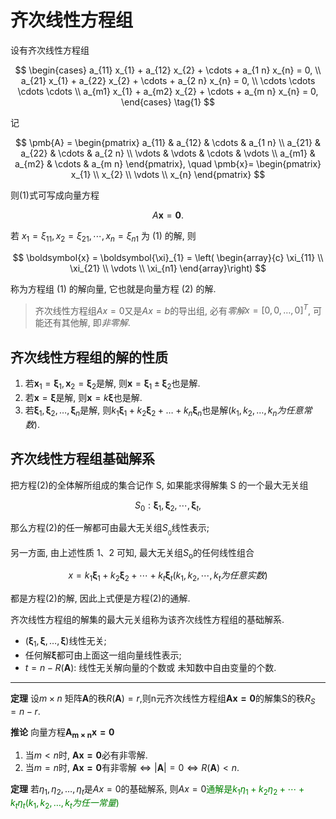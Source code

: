 # 齐次线性方程组

设有齐次线性方程组

$$
\begin{cases}
	a_{11} x_{1} + a_{12} x_{2} + \cdots + a_{1 n} x_{n} = 0, \\
	a_{21} x_{1} + a_{22} x_{2} + \cdots + a_{2 n} x_{n} = 0, \\
	\cdots \cdots \cdots \cdots \\
	a_{m1} x_{1} + a_{m2} x_{2} + \cdots + a_{m n} x_{n} = 0,
\end{cases} \tag{1}
$$

记

$$
\pmb{A} =
\begin{pmatrix}
	a_{11} & a_{12} & \cdots & a_{1 n} \\
	a_{21} & a_{22} & \cdots & a_{2 n} \\
	\vdots & \vdots & \cdots & \vdots \\
	a_{m1} & a_{m2} & \cdots & a_{m n}
\end{pmatrix}, \quad
\pmb{x}=
\begin{pmatrix}
	x_{1} \\
	x_{2} \\
	\vdots \\
	x_{n}
\end{pmatrix}
$$

则(1)式可写成向量方程

$$
A \boldsymbol{x} = \mathbf{0}. \tag{2}
$$

若 $x_{1} = \xi_{11}, x_{2} = \xi_{21}, \cdots, x_{n} = \xi_{n1}$ 为 (1) 的解, 则

$$
\boldsymbol{x} = \boldsymbol{\xi}_{1} = \left(
	\begin{array}{c}
		\xi_{11} \\
		\xi_{21} \\
		\vdots \\
		\xi_{n1}
\end{array}\right)
$$

称为方程组 (1) 的解向量, 它也就是向量方程 (2) 的解.

> 齐次线性方程组$Ax=0$又是$Ax=b$的导出组, 必有*零解*$x=[0, 0, \dots, 0]^T$, 可能还有其他解, 即*非零解*.

## 齐次线性方程组的解的性质

1. 若$\pmb{x}_1=\pmb{\xi}_1 , \pmb{x}_2=\pmb{\xi}_2$是解, 则$\pmb{x}=\pmb{\xi}_1\pm \pmb{\xi}_2$也是解.
2. 若$\pmb{x}=\pmb{\xi}$是解, 则$\pmb{x}=k \pmb{\xi}$也是解.
3. 若$\pmb{\xi}_1, \pmb{\xi}_2, \dots, \pmb{\xi}_n$是解, 则$k_1\pmb{\xi}_1+k_2\pmb{\xi}_2+\dots+k_n\pmb{\xi}_n$也是解($k_1, k_2,\dots, k_n为任意常数$).

## 齐次线性方程组基础解系

把方程(2)的全体解所组成的集合记作 S,
如果能求得解集 S 的一个最大无关组

$$
S_0:\pmb{\xi}_1,\pmb{\xi}_2,\cdots,\pmb{\xi}_t,
$$

那么方程(2)的任一解都可由最大无关组$S_{_0}$线性表示;

另一方面, 由上述性质 1、2 可知, 最大无关组$S_{\mathrm{o}}$的任何线性组合

$$
x=k_1\pmb{\xi}_1+k_2\pmb{\xi}_2+\cdots+k_t\pmb{\xi}_t(k_1,k_2,\cdots,k_t为任意实数)
$$

都是方程(2)的解, 因此上式便是方程(2)的通解.

齐次线性方程组的解集的最大元关组称为该齐次线性方程组的基础解系.

- $(\pmb{\xi}_1, \pmb{\xi}, \dots, \pmb{\xi})$线性无关;
- 任何解$\pmb{\xi}$都可由上面这一组向量线性表示;
- $t=n-R(\pmb{A})$: 线性无关解向量的个数或 未知数中自由变量的个数.

---

**定理**
设$m \times n$ 矩阵$\pmb{A}$的秩$R(\pmb{A})=r$,则n元齐次线性方程组$\pmb{Ax=0}$的解集S的秩$R_{S}=n-r$.

**推论** 向量方程$\pmb{A_{m\times n}x=0}$

1. 当$m < n$时, $\pmb{Ax=0}$必有非零解.
2. 当$m = n$时, $\pmb{Ax=0}$有非零解$\iff |\pmb{A}| =0\iff R(\pmb{A})< n$.

**定理** 若$\eta_1, \eta_2, \dots, \eta_t$是$Ax=0$的基础解系, 则$Ax=0$<font color=green>通解是$k_1\eta_1+k_2\eta_2+\cdots+k_t\eta_t(k_1, k_2, \dots, k_t为任一常量)$</font>
